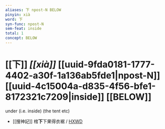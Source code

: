 ```yaml
---
aliases: 下 npost-N BELOW
pinyin: xià
word: 下
syn-func: npost-N
sem-feat: inside
total: 1
concept: BELOW 
---
```

# [[下]] *[[xià]]*  [[uuid-9fda0181-1777-4402-a30f-1a136ab5fde1|npost-N]] [[uuid-4c15004a-d835-4f56-bfe1-8172321c7209|inside]] [[BELOW]]
under (i.e. inside) (the tent etc)
 - [[搜神記]] 棺**下**下果得衣裾 / [HXWD](https://hxwd.org/textview.html?location=KR3l0099_tls_016-21a.61)